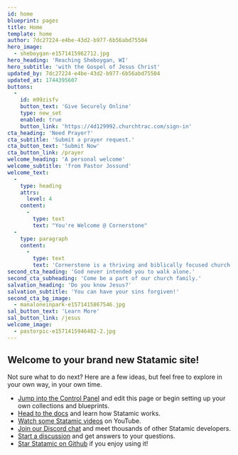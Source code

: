 ```yaml
---
id: home
blueprint: pages
title: Home
template: home
author: 7dc27224-e4be-43d2-b977-6b56abd75504
hero_image:
  - sheboygan-e1571415962712.jpg
hero_heading: 'Reaching Sheboygan, WI'
hero_subtitle: 'with the Gospel of Jesus Christ'
updated_by: 7dc27224-e4be-43d2-b977-6b56abd75504
updated_at: 1744395607
buttons:
  -
    id: m99zisfv
    button_text: 'Give Securely Online'
    type: new_set
    enabled: true
    button_link: 'https://4d129992.churchtrac.com/sign-in'
cta_heading: 'Need Prayer?'
cta_subtitle: 'Submit a prayer request.'
cta_button_text: 'Submit Now'
cta_button_link: /prayer
welcome_heading: 'A personal welcome'
welcome_subtitle: 'from Pastor Jossund'
welcome_text:
  -
    type: heading
    attrs:
      level: 4
    content:
      -
        type: text
        text: "You're Welcome @ Cornerstone"
  -
    type: paragraph
    content:
      -
        type: text
        text: 'Cornerstone is a thriving and biblically focused church. We have found God’s Word to be true and are building on its sure foundation. God has added many wonderful people since we started in 2011. Join us for our next worship service and we believe you will be drawn to praise God with us for the great things He has done!'
second_cta_heading: 'God never intended you to walk alone.'
second_cta_subheading: 'Come be a part of our church family.'
salvation_heading: 'Do you know Jesus?'
salvation_subtitle: 'You can have your sins forgiven!'
second_cta_bg_image:
  - manaloneinpark-e1571415867546.jpg
sal_button_text: 'Learn More'
sal_button_link: /jesus
welcome_image:
  - pastorpic-e1571415946482-2.jpg
---
```

## Welcome to your brand new Statamic site!

Not sure what to do next? Here are a few ideas, but feel free to explore in your own way, in your own time.

- [Jump into the Control Panel](/cp) and edit this page or begin setting up your own collections and blueprints.
- [Head to the docs](https://statamic.dev) and learn how Statamic works.
- [Watch some Statamic videos](https://youtube.com/statamic) on YouTube.
- [Join our Discord chat](https://statamic.com/discord) and meet thousands of other Statamic developers.
- [Start a discussion](https://github.com/statamic/cms/discussions) and get answers to your questions.
- [Star Statamic on Github](https://github.com/statamic/cms) if you enjoy using it!
